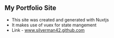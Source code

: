 ## My Portfolio Site
- This site was created and generated with Nuxtjs
- It makes use of vuex for state mangement
- Link - www.silverman42.github.com

